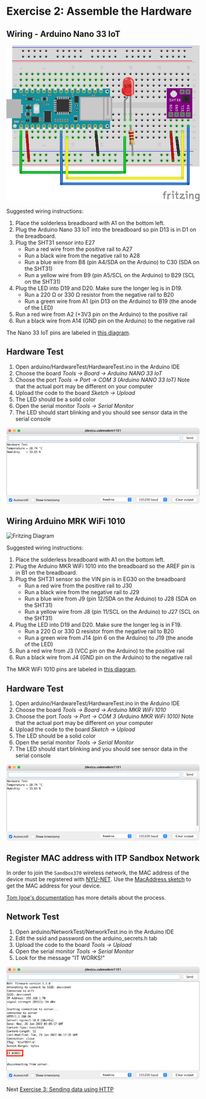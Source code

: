 # Exercise 2: Assemble the Hardware

## Wiring - Arduino Nano 33 IoT

![Fritzing Diagram](images/wiring_bb.png)

Suggested wiring instructions:

1. Place the solderless breadboard with A1 on the bottom left.
1. Plug the Arduino Nano 33 IoT into the breadboard so pin D13 is in D1 on the breadboard.
1. Plug the SHT31 sensor into E27
   * Run a red wire from the positive rail to A27
   * Run a black wire from the negative rail to A28
   * Run a blue wire from B8 (pin A4/SDA on the Arduino) to C30 (SDA on the SHT31)
   * Run a yellow wire from B9 (pin A5/SCL on the Arduino) to B29 (SCL on the SHT31)
1. Plug the LED into D19 and D20. Make sure the longer leg is in D19.
   * Run a 220 &#937; or 330 &#937; resistor from the negative rail to B20
   * Run a green wire from A1 (pin D13 on the Arduino) to B19 (the anode of the LED)
1. Run a red wire from A2 (+3V3 pin on the Arduino) to the positive rail
1. Run a black wire from A14 (GND pin on the Arduino) to the negative rail

The Nano 33 IoT pins are labeled in [this diagram](https://content.arduino.cc/assets/Pinout-NANO33IoT_latest.png).

## Hardware Test

1. Open arduino/HardwareTest/HardwareTest.ino in the Arduino IDE
1. Choose the board _Tools -> Board -> Arduino NANO 33 IoT_
1. Choose the port _Tools -> Port -> COM 3 (Arduino NANO 33 IoT)_ Note that the actual port may be different on your computer
1. Upload the code to the board _Sketch -> Upload_
1. The LED should be a solid color
1. Open the serial monitor _Tools -> Serial Monitor_
1. The LED should start blinking and you should see sensor data in the serial console

![Arduino serial monitor with hardware test results](images/hardware-test.png)

## Wiring Arduino MRK WiFi 1010

![Fritzing Diagram](images/mkr-1010-wiring_bb.png)

Suggested wiring instructions:

1. Place the solderless breadboard with A1 on the bottom left.
1. Plug the Arduino MKR WiFi 1010 into the breadboard so the AREF pin is in B1 on the breadboard.
1. Plug the SHT31 sensor so the VIN pin is in EG30 on the breadboard
   * Run a red wire from the positive rail to J30
   * Run a black wire from the negative rail to J29
   * Run a blue wire from J9 (pin 12/SDA on the Arduino) to J28 (SDA on the SHT31)
   * Run a yellow wire from J8 (pin 11/SCL on the Arduino) to J27 (SCL on the SHT31)
1. Plug the LED into D19 and D20. Make sure the longer leg is in F19.
   * Run a 220 &#937; or 330 &#937; resistor from the negative rail to B20
   * Run a green wire from J14 (pin 6 on the Arduino) to J19 (the anode of the LED)
1. Run a red wire from J3 (VCC pin on the Arduino) to the positive rail
1. Run a black wire from J4 (GND pin on the Arduino) to the negative rail

The MKR WiFi 1010 pins are labeled in [this diagram](https://docs.arduino.cc/static/9d6534bb9783a42e3527a8c03472ad10/ABX00023-full-pinout.pdf).

## Hardware Test

1. Open arduino/HardwareTest/HardwareTest.ino in the Arduino IDE
1. Choose the board _Tools -> Board -> Arduino MKR WiFi 1010_
1. Choose the port _Tools -> Port -> COM 3 (Arduino MKR WiFi 1010)_ Note that the actual port may be different on your computer
1. Upload the code to the board _Sketch -> Upload_
1. The LED should be a solid color
1. Open the serial monitor _Tools -> Serial Monitor_
1. The LED should start blinking and you should see sensor data in the serial console

![Arduino serial monitor with hardware test results](images/hardware-test.png)

## Register MAC address with ITP Sandbox Network

In order to join the `Sandbox370` wireless network, the MAC address of the device must be registered with [NYU-NET](https://computer.registration.nyu.edu/). Use the [MacAddress sketch](../arduino/MacAddress/MacAddress.ino) to get the MAC address for your device. 

[Tom Igoe's documentation](https://itp.nyu.edu/networks/tutorials/itp-network-connections/) has more details about the process.

## Network Test

1. Open arduino/NetworkTest/NetworkTest.ino in the Arduino IDE
1. Edit the ssid and password on the arduino_secrets.h tab
1. Upload the code to the board _Tools -> Upload_
1. Open the serial monitor _Tools -> Serial Monitor_
1. Look for the message "IT WORKS!"

![Arduino serial monitor with network test results](images/network-test.png)

Next [Exercise 3: Sending data using HTTP](exercise3.md)
